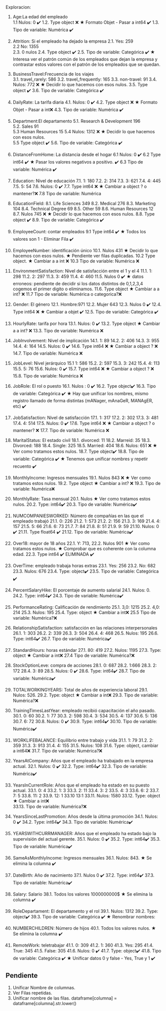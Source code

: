 Exploracion:

1. Age:La edad del empleado      
    1.1 Nulos: 0 ✔️
    1.2. Type object ❌
        ★ Formato Objet - Pasar a int64 ✔️
    1.3. Tipo de variable: Numérica ✔️ 

2. Attrition: Si el empleado ha dejado la empresa
    2.1. Yes: 259    
    2.2  No: 1355    
    2.3. 0 nulos 
    2.4. Type object ✔️
    2.5. Tipo de variable: Categórica ✔️
    ★ Interesa ver el patrón común de los empleados que dejan la empresa y contrastar estos valores con el patrón de los empleados que se quedan.

3. BusinessTravel:Frecuencia de los viajes    
    3.1. travel_rarely: 586
    3.2. travel_frequently: 165
    3.3. non-travel: 91
    3.4. Nulos: 772 ❌
        ★ Decidir lo que hacemos con esos nulos.
    3.5. Type object ✔️
    3.6. Tipo de variable: Categórica ✔️

4. DailyRate: La tarifa diaria
    4.1. Nulos: 0 ✔️
    4.2. Type object ❌
        ★ Formato Objet - Pasar a int❌
    4.3. Tipo de variable: Numérica ✔️

5. Department:El departamento
    5.1. Research & Development 196    
    5.2. Sales 91    
    5.3 Human Resources 15
    5.4 Nulos: 1312 ❌
        ★ Decidir lo que hacemos con esos nulos.    
    5.5 Type object ✔️
    5.6. Tipo de variable: Categórica ✔️

6. DistanceFromHome: La distancia desde el hogar 
    6.1 Nulos: 0 ✔️
    6.2 Type int64 ✔️
        ★ Pasar los valores negativos a positivo. ✔️
    6.3 Tipo de variable: Numérica ✔️

7. Education: Nivel de educación 
    7.1. 1: 180
    7.2. 2: 314
    7.3. 3: 621
    7.4. 4: 445
    7.5. 5: 54
    7.6. Nulos: 0 ✔️
    7.7. Type int64 ❌ 
        ★ Cambiar a object ? o mantener?❌ 
    7.8 Tipo de variable: Numérica    

8. EducationField: 
    8.1. Life Sciences 349
    8.2. Medical 276
    8.3. Marketing 104
    8.4. Technical Degree 69
    8.5. Other 59
    8.6. Human Resources 12
    8.7. Nulos 745 ❌
        ★ Decidir lo que hacemos con esos nulos.
    8.8. Type object ✔️
    8.9. Tipo de variable: Categórica ✔️ 

9. EmployeeCount: contar empleados
    9.1 Type int64 ✔️
    ★ Todos los valores son 1 - Eliminar Fila ✔️

10. EmployeeNumber: identificación único
    10.1. Nulos 431
        ★ Decidir lo que hacemos con esos nulos.
    ★  Pendiente ver filas duplicadas.
    10.2 Type object. 
        ★ Cambiar a a int ❌
    10.3 Tipo de variable: Numérica ❌

11. EnvironmentSatisfaction: Nivel de satisfacción entre el 1 y el 4
    11.1. 1: 298
    11.2. 2: 297
    11.3. 3: 459
    11.4. 4: 460
    11.5. Nulos 0 ✔️
    ★ datos erroneos: pendiente de decidir si los datos distintos de 0,1,2,3,4 cogemos el primer digito o eliminamos.
    11.6. Type object 
        ★ Cambiar a a int? ❌
    11.7 Tipo de variable: Numérica o categorica?❌

12. Gender: El género
    12.1. Hombre:971
    12.2. Mujer 643
    12.3. Nulos 0 ✔️
    12.4. Type int64 ❌
        ★ Cambiar a objet ✔️
    12.5. Tipo de variable: Categórica ✔️

13. HourlyRate: tarifa por hora
    13.1. Nulos: 0 ✔️
    13.2. Type object
        ★ Cambiar a a int? ❌
    13.3. Tipo de variable: Numérica ❌

14. JobInvolvement: Nivel de implicación
    14.1. 1: 89
    14.2. 2: 406
    14.3. 3: 955
    14.4. 4: 164
    14.5. Nulos: 0 ✔️
    14.6. Type int64 ❌
        ★ Cambiar a object ? ❌
    14.7. Tipo de variable: Numérica ❌

15. JobLevel: Nivel jerárquico
    15.1 1: 586
    15.2. 2: 597
    15.3. 3: 242
    15.4. 4: 113
    15.5. 5: 76
    15.6. Nulos: 0 ✔️
    15.7. Type int64 ❌
        ★ Cambiar a object ? ❌
    15.8. Tipo de variable: Numérica ❌

16. JobRole: El rol o puesto
    16.1. Nulos : 0 ✔️
    16.2. Type object✔️
    16.3. Tipo de variable: Categórica ✔️
    ★ Hay que unificar los nombres, mismo registro llamado de forma distintas (mANager, mAnaGeR, MANAgER, etc) ✔️

17. JobSatisfaction: Nivel de satisfacción
    17.1. 1: 317
    17.2. 2: 302
    17.3. 3: 481
    17.4. 4: 514
    17.5. Nulos: 0 ✔️
    17.6. Type int64 ❌
        ★ Cambiar a object ? o mantener? ❌
    17.7. Tipo de variable: Numérica ❌

18. MaritalStatus:  El estado civil
    18.1. divorced: 11
    18.2. Marreid: 35
    18.3. Divorced: 188
    18.4. Single: 325
    18.5. Married: 404 
    18.6. Nulos: 651 ❌
        ★ Ver como tratamos estos nulos.
    18.7. Type object✔️
    18.8. Tipo de variable: Categórica ✔️
    ★ Tenemos que unificar nombres y repetir recuento ✔️

19. MonthlyIncome: Ingresos mensuales
    19.1. Nulos 843 ❌
        ★ Ver como tratamos estos nulos.
    19.2. Type object 
        ★ Cambiar a int? ❌
    19.3. Tipo de variable: Numérica❌

20. MonthlyRate: Tasa mensual
    20.1. Nulos 
        ★ Ver como tratamos estos nulos.
    20.2. Type: int64✔️
    20.3. Tipo de variable: Numérica✔️

21. NUMCOMPANIESWORKED: Número de compañías en las que el empleado trabajó
    21.1. 0: 226
    21.2. 1: 573
    21.2. 2: 156
    21.3. 3: 169
    21.4. 4: 157
    21.5. 5: 66
    21.6. 6: 73
    21.7. 7: 84
    21.8. 8: 51
    21.9. 9: 59
    21.10. Nulos: 0 ✔️
    21.11. Type float64 ✔️
    21.12. Tipo de variable: Numérica✔️
    

 22. Over18: mayor de 18 años
    22.1. Y: 713, 
    22.2. Nulos 901 
        ★ Ver como tratamos estos nulos.
    ★ Comprobar que es coherente con la columna edad.
    22.3. Type int64 ✔️
    ELIMINADA ✔️

23. OverTime: empleado trabaja horas extras
    23.1. Yes: 256
    23.2. No: 682
    23.3. Nulos: 676
    23.4. Type: object✔️
    23.5. Tipo de variable: Categórica ✔️

24. PercentSalaryHike: El porcentaje de aumento salarial
    24.1. Nulos: 0.
    24.2. Type: int64✔️
    24.3. Tipo de variable: Numérica✔️

25. PerformanceRating: Calificación de rendimiento
    25.1. 3,0: 1215
    25.2. 4,0: 214
    25.3. Nulos: 195
    25.4. Type: object
        ★ Cambiar a int❌ 
    25.5 Tipo de variable: Numérica?❌

26. RelationshipSatisfaction: satisfacción en las relaciones interpersonales
    26.1. 1: 303
    26.2. 2: 339
    26.3. 3: 504
    26.4. 4: 468
    26.5. Nulos: 195
    26.6. Type: int64✔️
    26.7. Tipo de variable: Numérica✔️

27. StandardHours: horas estándar
    27.1. 80: 419
    27.2. Nulos: 1195
    27.3. Type: object
        ★ Cambiar a int❌ 
    27.4 Tipo de variable: Numérica?❌

28. StockOptionLeve: compra de acciones
    28.1. 0: 687
    28.2. 1:666
    28.3. 2: 172
    28.4. 3: 89
    28.5. Nulos: 0 ✔️
    28.6. Type: int64✔️
    28.7. Tipo de variable: Numérica✔️
    
29. TOTALWORKINGYEARS: Total de años de experiencia laboral
    29.1. Nulos: 526.
    29.2. Type: object
        ★ Cambiar a int❌ 
    29.3. Tipo de variable: Numérica?❌

30. TrainingTimesLastYear: empleado recibió capacitación el año pasado.
    30.1. 0: 60
    30.2. 1: 77
    30.3. 2: 598
    30.4. 3: 534
    30.5. 4: 137
    30.6. 5: 136
    30.7. 6: 72
    30.8. Nulos: 0 ✔️
    30.9. Type: int64✔️
    30.10. Tipo de variable: Numérica✔️

31. WORKLIFEBALANCE: Equilibrio entre trabajo y vida
    31.1. 1: 79
    31.2. 2: 359
    31.3. 3: 913
    31.4. 4: 155
    31.5. Nulos: 108
    31.6. Type: object, cambiar a int64❌
    31.7. Tipo de variable: Numérica?❌

32. YearsAtCompany: Años que el empleado ha trabajado en la empresa actual.
    32.1. Nulos: 0 ✔️
    32.2. Type: int64✔️
    32.3. Tipo de variable: Numérica✔️

33. YearsInCurrentRole: Años que el empleado ha estado en su puesto actual.
    33.1. 0: 4
    33.2. 1: 3
    33.3. 2: 11
    33.4. 3: 2
    33.5. 4: 3
    33.6. 6: 2
    33.7. 7: 5
    33.8. 11: 2
    33.9. 12: 1
    33.10 13:1
    33.11. Nulos: 1580
    33.12. Type: object
        ★ Cambiar a int❌  
    33.13. Tipo de variable: Numérica?❌

34. YearsSinceLastPromotion: Años desde la última promoción
    34.1. Nulos: 0 ✔️
    34.2. Type: int64✔️
    34.3. Tipo de variable: Numérica✔️

35. YEARSWITHCURRMANAGER: Años que el empleado ha estado bajo la supervisión del actual gerente.
    35.1. Nulos: 0 ✔️
    35.2. Type: int64✔️
    35.3. Tipo de variable: Numérica✔️
    
36. SameAsMonthlyIncome: Ingresos mensuales
    36.1. Nulos: 843.
      ★ Se elimina la columna ✔️

37. DateBirth: Año de nacimiento
    37.1. Nulos 0 ✔️
    37.2. Type: int64✔️
    37.3. Tipo de variable: Numérica✔️

38. Salary: Salario 
    38.1. Todos los valores 1000000000$ 
        ★ Se elimina la columna ✔️

39. RoleDepartament: El departamento y el rol
    39.1. Nulos: 1312
    39.2. Type: object✔️
    39.3. Tipo de variable: Categórica ✔️
    ★ Renombrar nombres: 

40. NUMBERCHILDREN: Número de hijos 
    40.1. Todos los valores nulos.
        ★ Se elimina la columna  ✔️
    
41. RemoteWork: teletrabajar 
    41.1. 0: 309
    41.2. 1: 360
    41.3. Yes: 295
    41.4. True: 345
    41.5. False: 305
    41.6. Nulos: 0 ✔️
    41.7. Type: object✔️
    41.8. Tipo de variable: Categórica ✔️
    ★ Unificar datos 0 y false - Yes, True y 1  ✔️



## Pendiente
1. Unificar Nombre de columnas.
2. Ver Filas repetidas.
3. Unificar nombre de las filas. dataframe[columna] = dataframe[columna].str.lower()